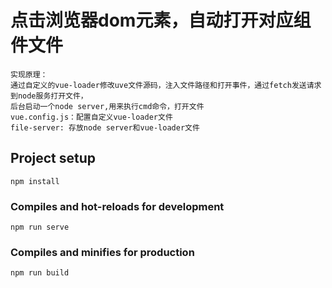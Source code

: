 # 点击浏览器dom元素，自动打开对应组件文件
```
实现原理：
通过自定义的vue-loader修改uve文件源码，注入文件路径和打开事件，通过fetch发送请求到node服务打开文件，
后台启动一个node server,用来执行cmd命令，打开文件
vue.config.js：配置自定义vue-loader文件
file-server: 存放node server和vue-loader文件
```
## Project setup
```
npm install
```

### Compiles and hot-reloads for development
```
npm run serve
```

### Compiles and minifies for production
```
npm run build
```
